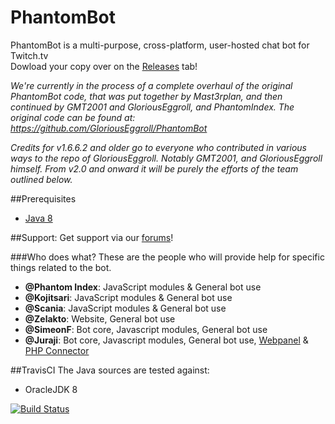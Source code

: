 # PhantomBot
PhantomBot is a multi-purpose, cross-platform, user-hosted chat bot for Twitch.tv  
Dowload your copy over on the [Releases](https://github.com/PhantomBot/PhantomBot/releases) tab!

*We're currently in the process of a complete overhaul of the original PhantomBot code, that was put together by Mast3rplan, and then continued by GMT2001 and GloriousEggroll, and PhantomIndex. The original code can be found at: https://github.com/GloriousEggroll/PhantomBot*

*Credits for v1.6.6.2 and older go to everyone who contributed in various ways to the repo of GloriousEggroll. Notably GMT2001, and GloriousEggroll himself. From v2.0 and onward it will be purely the efforts of the team outlined below.*

##Prerequisites
- [Java 8](https://www.java.com/en/download/)

##Support:
Get support via our [forums](https://community.phantombot.net/)!

###Who does what?
These are the people who will provide help for specific things related to the bot.
- **@Phantom Index**: JavaScript modules & General bot use 
- **@Kojitsari**: JavaScript modules & General bot use 
- **@Scania**: JavaScript modules & General bot use
- **@Zelakto**: Website, General bot use
- **@SimeonF**: Bot core, Javascript modules, General bot use
- **@Juraji**: Bot core, Javascript modules, General bot use, [Webpanel](https://github.com/PhantomBot/PhantomBot-WebPanel) & [PHP Connector](https://github.com/PhantomBot/PhantomBot-PHP-Connector)

##TravisCI
The Java sources are tested against:
- OracleJDK 8

[![Build Status](https://travis-ci.org/PhantomBot/PhantomBot.svg?branch=master)](https://travis-ci.org/PhantomBot/PhantomBot)
